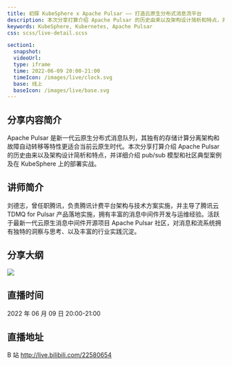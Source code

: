 ```yaml
---
title: 初探 KubeSphere x Apache Pulsar —— 打造云原生分布式消息流平台
description: 本次分享打算介绍 Apache Pulsar 的历史由来以及架构设计简析和特点，并详细介绍 pub/sub 模型和社区典型案例及在 KubeSphere 上的部署实战。
keywords: KubeSphere, Kubernetes, Apache Pulsar
css: scss/live-detail.scss

section1:
  snapshot: 
  videoUrl: 
  type: iframe
  time: 2022-06-09 20:00-21:00
  timeIcon: /images/live/clock.svg
  base: 线上
  baseIcon: /images/live/base.svg
---
```

## 分享内容简介

Apache Pulsar 是新一代云原生分布式消息队列，其独有的存储计算分离架构和故障自动转移等特性更适合当前云原生时代。本次分享打算介绍 Apache Pulsar 的历史由来以及架构设计简析和特点，并详细介绍 pub/sub 模型和社区典型案例及在 KubeSphere 上的部署实战。

## 讲师简介

刘德志，曾任职腾讯，负责腾讯计费平台架构与技术方案实施，并主导了腾讯云 TDMQ for Pulsar 产品落地实施，拥有丰富的消息中间件开发与运维经验。活跃于最新一代云原生消息中间件开源项目 Apache Pulsar 社区，对消息和流系统拥有独特的洞察与思考、以及丰富的行业实践沉淀。

## 分享大纲

![](https://pek3b.qingstor.com/kubesphere-community/images/pulsar0609-live.png)

## 直播时间

2022 年 06 月 09 日 20:00-21:00

## 直播地址

B 站  http://live.bilibili.com/22580654
